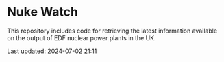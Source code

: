 # Nuke Watch

This repository includes code for retrieving the latest information available on the output of EDF nuclear power plants in the UK.

Last updated: 2024-07-02 21:11